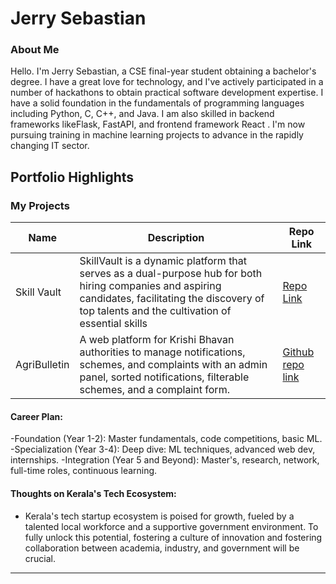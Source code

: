 
# Jerry Sebastian

### About Me

Hello. I'm Jerry Sebastian, a CSE final-year student obtaining a bachelor's degree. I have a great love for technology, and I've actively participated in a number of hackathons to obtain practical software development expertise.
 I have a solid foundation in the fundamentals of programming languages including Python, C, C++, and Java. I am also skilled in backend frameworks likeFlask, FastAPI, and frontend framework React . I'm now pursuing training in machine learning projects to advance in the rapidly changing IT sector.

## Portfolio Highlights

### My Projects

| Name                | Description                                                                              | Repo Link                                                      |
|---------------------|------------------------------------------------------------------------------------------|----------------------------------------------------------------|
| Skill Vault          | SkillVault is a dynamic platform that serves as a dual-purpose hub for both hiring companies and aspiring candidates, facilitating the discovery of top talents and the cultivation of essential skills | [Repo Link ](https://github.com/SkillVault)                                                                                    
| AgriBulletin        | A web platform for Krishi Bhavan authorities to manage notifications, schemes, and  complaints with an admin panel, sorted notifications, filterable schemes, and a complaint form.  | [Github repo link](https://github.com/Jerry2732002/Agri-bulletin)     

  
#### Career Plan:

-Foundation (Year 1-2):
Master fundamentals, code competitions, basic ML.
-Specialization (Year 3-4):
Deep dive: ML techniques, advanced web dev, internships.
-Integration (Year 5 and Beyond):
Master's, research, network, full-time roles, continuous learning.

#### Thoughts on Kerala's Tech Ecosystem:

- Kerala's tech startup ecosystem is poised for growth, fueled by a talented local workforce and a supportive government environment. To fully unlock this potential, fostering a culture of innovation and fostering collaboration between academia, industry, and government will be crucial.


---
